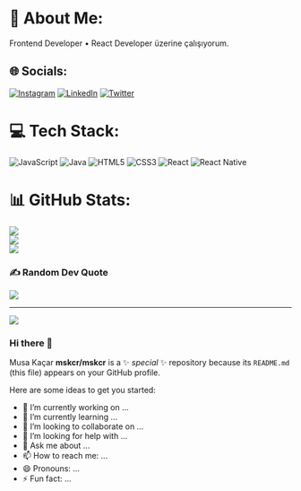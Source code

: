 # 💫 About Me:
Frontend Developer • React Developer üzerine çalışıyorum.<br>


## 🌐 Socials:
[![Instagram](https://img.shields.io/badge/Instagram-%23E4405F.svg?logo=Instagram&logoColor=white)](https://instagram.com/mskcr_42) [![LinkedIn](https://img.shields.io/badge/LinkedIn-%230077B5.svg?logo=linkedin&logoColor=white)](https://linkedin.com/in/in/musakacar) [![Twitter](https://img.shields.io/badge/Twitter-%231DA1F2.svg?logo=Twitter&logoColor=white)](https://twitter.com/@musakacar) 

# 💻 Tech Stack:
![JavaScript](https://img.shields.io/badge/javascript-%23323330.svg?style=for-the-badge&logo=javascript&logoColor=%23F7DF1E) ![Java](https://img.shields.io/badge/java-%23ED8B00.svg?style=for-the-badge&logo=openjdk&logoColor=white) ![HTML5](https://img.shields.io/badge/html5-%23E34F26.svg?style=for-the-badge&logo=html5&logoColor=white) ![CSS3](https://img.shields.io/badge/css3-%231572B6.svg?style=for-the-badge&logo=css3&logoColor=white) ![React](https://img.shields.io/badge/react-%2320232a.svg?style=for-the-badge&logo=react&logoColor=%2361DAFB) ![React Native](https://img.shields.io/badge/react_native-%2320232a.svg?style=for-the-badge&logo=react&logoColor=%2361DAFB)
# 📊 GitHub Stats:
![](https://github-readme-stats.vercel.app/api?username=mskcr&theme=dark&hide_border=false&include_all_commits=false&count_private=false)<br/>
![](https://github-readme-streak-stats.herokuapp.com/?user=mskcr&theme=dark&hide_border=false)<br/>
![](https://github-readme-stats.vercel.app/api/top-langs/?username=mskcr&theme=dark&hide_border=false&include_all_commits=false&count_private=false&layout=compact)

### ✍️ Random Dev Quote
![](https://quotes-github-readme.vercel.app/api?type=horizontal&theme=radical)

---
[![](https://visitcount.itsvg.in/api?id=mskcr&icon=0&color=0)](https://visitcount.itsvg.in)

<!-- Proudly created with GPRM ( https://gprm.itsvg.in ) -->



### Hi there 👋

Musa Kaçar
**mskcr/mskcr** is a ✨ _special_ ✨ repository because its `README.md` (this file) appears on your GitHub profile.

Here are some ideas to get you started:

- 🔭 I’m currently working on ...
- 🌱 I’m currently learning ...
- 👯 I’m looking to collaborate on ...
- 🤔 I’m looking for help with ...
- 💬 Ask me about ...
- 📫 How to reach me: ...
- 😄 Pronouns: ...
- ⚡ Fun fact: ...

